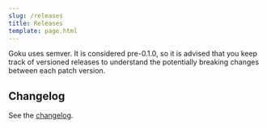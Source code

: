 ```yaml
---
slug: /releases
title: Releases
template: page.html
---
```


Goku uses semver. It is considered pre-0.1.0, so it is advised that you keep track of versioned releases to understand the potentially breaking changes between each patch version. 

## Changelog

See the [changelog](/changelog).
